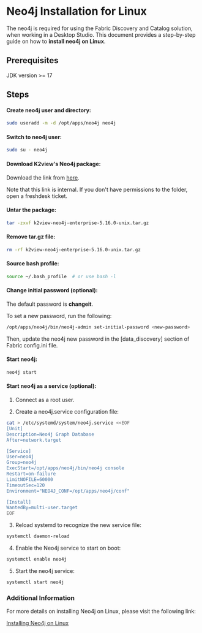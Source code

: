 <studio>

# Neo4j Installation for Linux

The neo4j is required for using the Fabric Discovery and Catalog solution, when working in a Desktop Studio. This document provides a step-by-step guide on how to **install neo4j on Linux**.



## Prerequisites
JDK version >= 17



## Steps

#### Create neo4j user and directory:

```bash
sudo useradd -m -d /opt/apps/neo4j neo4j
```

#### Switch to neo4j user:
```bash
sudo su - neo4j
```

#### Download K2view's Neo4j package:

Download the link from [here](https://k2view.sharepoint.com/:w:/r/sites/KS/Releases/K2V%20Product%20Documents/Fabric/neo4j/neo4j_download_link.docx?d=w7b19f65f451a4a2ba20894fd0547581e&csf=1&web=1&e=5wjbBe).

Note that this link is internal. If you don't have permissions to the folder, open a freshdesk ticket.

#### Untar the package:
```bash
tar -zxvf k2view-neo4j-enterprise-5.16.0-unix.tar.gz
```

#### Remove tar.gz file:
```bash
rm -rf k2view-neo4j-enterprise-5.16.0-unix.tar.gz
```

#### Source bash profile:
```bash
source ~/.bash_profile  # or use bash -l
```

#### Change initial password (optional):
The default password is **changeit**. 

To set a new password, run the following:

```bash
/opt/apps/neo4j/bin/neo4j-admin set-initial-password <new-password>
```
Then, update the neo4j new password in the [data_discovery] section of Fabric config.ini file.

#### Start neo4j:
```bash
neo4j start
```

#### Start neo4j as a service (optional):

1. Connect as a root user.

2. Create a neo4j.service configuration file:

```bash
cat > /etc/systemd/system/neo4j.service <<EOF
[Unit]
Description=Neo4j Graph Database
After=network.target

[Service]
User=neo4j
Group=neo4j
ExecStart=/opt/apps/neo4j/bin/neo4j console
Restart=on-failure
LimitNOFILE=60000
TimeoutSec=120
Environment="NEO4J_CONF=/opt/apps/neo4j/conf"

[Install]
WantedBy=multi-user.target
EOF
```
3. Reload systemd to recognize the new service file:

```bash
systemctl daemon-reload
```
4. Enable the Neo4j service to start on boot:

```bash
systemctl enable neo4j
```
5. Start the neo4j service:

```bash
systemctl start neo4j
```

### Additional Information

For more details on installing Neo4j on Linux, please visit the following link:

[Installing Neo4j on Linux](https://neo4j.com/docs/operations-manual/current/installation/linux/debian/#debian-installation)

</studio>
